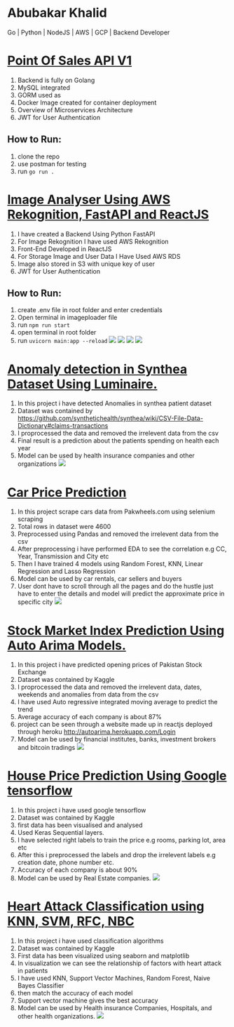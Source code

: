 # Abubakar Khalid
Go | Python | NodeJS | AWS | GCP | Backend Developer

# [Point Of Sales API V1](https://github.com/Abubakar-K-Back/Go-Point-Of-Sale-API.git)
1. Backend is fully on Golang
2. MySQL integrated
3. GORM used as 
4. Docker Image created for container deployment
5. Overview of Microservices Architecture
6. JWT for User Authentication

## How to Run:
1. clone the repo
2. use postman for testing
3. run `go run .`

# [Image Analyser Using AWS Rekognition, FastAPI and ReactJS](https://github.com/Abubakar-K-Back/Image-Analyser-AWS.git)
1. I have created a Backend Using Python FastAPI
2. For Image Rekognition I have used AWS Rekognition
3. Front-End Developed in ReactJS
4. For Storage Image and User Data I Have Used AWS RDS
5. Image also stored in S3 with unique key of user
6. JWT for User Authentication

## How to Run:
1. create .env file in root folder and enter credentials
2. Open terminal in imageploader file
3. run `npm run start`
4. open terminal in root folder
5. run `uvicorn main:app --reload`
![](1.png)
![](2.png)
![](3.png)
![](4.png)


# [Anomaly detection in Synthea Dataset Using Luminaire.](https://github.com/Abubakar-K-Back/anomaly-detection-using-luminaire)
1. In this project i have detected Anomalies in synthea patient dataset
2. Dataset was contained by https://github.com/synthetichealth/synthea/wiki/CSV-File-Data-Dictionary#claims-transactions
3. I proprocessed the data and removed the irrelevent data from the csv
4. Final result is a prediction about the patients spending on health each year
5. Model can be used by health insurance companies and other organizations
![](/Anomaly.png)

# [Car Price Prediction](https://github.com/Abubakar-K-Back/Honda-Civic-Price-Prediction)
1. In this project scrape cars data from Pakwheels.com using selenium scraping
2. Total rows in dataset were 4600
3. Preprocessed using Pandas and removed the irrelevent data from the csv
4. After preprocessing i have performed EDA to see the correlation e.g CC, Year, Transmission and City etc 
5. Then I have trained 4 models using Random Forest, KNN, Linear Regression and Lasso Regression
6. Model can be used by car rentals, car sellers and buyers
7. User dont have to scroll through all the pages and do the hustle just have to enter the details and model will predict the approximate price in specific city
![](/imgs.png)


# [Stock Market Index Prediction Using Auto Arima Models.](https://github.com/Abubakar-K-Back/Auto-Arima-Stock-Prediction)
1. In this project i have predicted opening prices of Pakistan Stock Exchange
2. Dataset was contained by Kaggle
3. I proprocessed the data and removed the irrelevent data, dates, weekends and anomalies from data from the csv
4. I have used Auto regressive integrated moving average to predict the trend
5. Average accuracy of each company is about 87%
7. project can be seen through a website made up in reactjs deployed through heroku http://autoarima.herokuapp.com/Login
8. Model can be used by financial institutes, banks, investment brokers and bitcoin tradings
![](/hbl.png)


# [House Price Prediction Using Google tensorflow](https://github.com/Abubakar-K-Back/House-Price-prediction-)
1. In this project i have used google tensorflow
2. Dataset was contained by Kaggle
3. first data has been visualised and analysed
4. Used Keras Sequential layers.
5. I have selected right labels to train the price e.g rooms, parking lot, area etc
6. After this i preprocessed the labels and drop the irrelevent labels e.g creation date, phone number etc.
7. Accuracy of each company is about 90%
8. Model can be used by Real Estate companies.
![](/keras.png)



# [Heart Attack Classification using KNN, SVM, RFC, NBC ](https://github.com/Abubakar-K-Back/Heart-Attack-Prediction-Machine-Learning)
1. In this project i have used classification algorithms
2. Dataset was contained by Kaggle
3. First data has been visualized using seaborn and matplotlib
4. In visualization we can see the relationship of factors with heart attack in patients
5. I have used KNN, Support Vector Machines, Random Forest, Naive Bayes Classifier
6. then match the accuracy of each model
7. Support vector machine gives the best accuracy
8. Model can be used by Health insurance Companies, Hospitals, and other health organizations.
![](/health.png)


